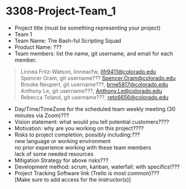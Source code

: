 # 3308-Project-Team_1
- Project title (must be something representing your project) <br>
- Team 1<br>
- Team Name: The Bash-ful Scripting Squad<br>
- Product Name: ???<br>
- Team members: list the name, git username, and email for each member.<br>
> Linnea Fritz-Watson, linneacfw, lifr9411@colorado.edu <br>
> Spencer Oram, git username??? Spencer.Oram@colorado.edu <br>
> Brooke Neupert, git username???, brne5817@colorado.edu <br>
> Anthony Le, git username???, Anthony.Le@colorado.edu  <br>
> Rebecca Toland, git username???, reto6656@colorado.edu     <br>

- Day/Time/TimeZone for the scheduled team weekly meeting (30 minutes via Zoom)??? <br> 
- Vision statement: what would you tell potential customers???? <br>
- Motivation: why are you working on this project???? <br>
- Risks to project completion, possibly including:??? <br>
new language or working environment<br>
no prior experience working with these team members <br>
lack of some needed resources<br>
- Mitigation Strategy for above risks??? <br>
- Development method: scrum, kanban, waterfall: with specifics!??? <br>
- Project Tracking Software link (Trello is most common)??? <br>
[Make sure to add access for the instructor(s)]<br>
